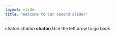 ```yaml
---
layout: slide
title: "Welcome to our second slide!"
---
```

chaton *chaton* **chaton** 
Use the left arow to go back
